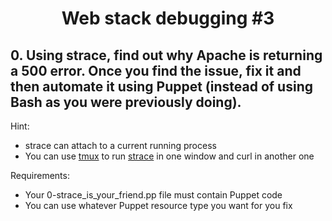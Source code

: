# <center>Web stack debugging #3</center>

## 0. Using strace, find out why Apache is returning a 500 error. Once you find the issue, fix it and then automate it using Puppet (instead of using Bash as you were previously doing).

Hint:

   * strace can attach to a current running process
* You can use [tmux](https://www.hamvocke.com/blog/a-quick-and-easy-guide-to-tmux/) to run [strace](https://strace.io/) in one window and curl in another one

Requirements:

   * Your 0-strace_is_your_friend.pp file must contain Puppet code
   * You can use whatever Puppet resource type you want for you fix
